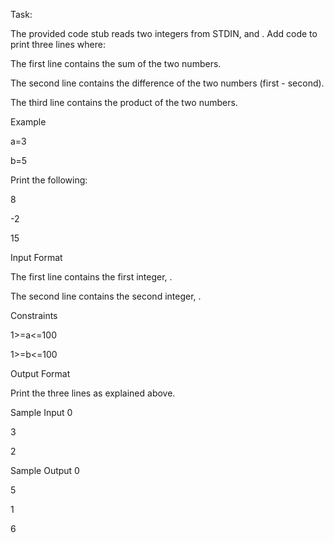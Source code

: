 Task:

The provided code stub reads two integers from STDIN,  and . Add code to print three lines where:

The first line contains the sum of the two numbers.

The second line contains the difference of the two numbers (first - second).

The third line contains the product of the two numbers.

Example

a=3

b=5

Print the following:

8

-2

15

Input Format

The first line contains the first integer, .

The second line contains the second integer, .

Constraints

1>=a<=100

1>=b<=100


Output Format

Print the three lines as explained above.

Sample Input 0

3

2

Sample Output 0

5

1

6
